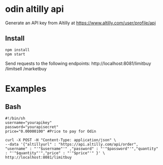 # odin altilly api

Generate an API key from Altilly at https://www.altilly.com/user/profile/api

## Install
```
npm install
npm start
```

Send requests to the following endpoints:
http://localhost:8081/limitbuy
                     /limitsell
                     /marketbuy


# Examples

## Bash
```
#!/bin/sh
username="yourapikey"
password="yourapisecret"
price="0.00000100" #Price to pay for Odin

curl -X POST -H "Content-Type: application/json" \
--data '{"altillyurl" : "https://api.altilly.com/api/order", "username" : "'"$username"'" ,"password" : "'"$password"'","quantity" : "'"$quantity"'","price" : "'"$price"'" }' \
http://localhost:8081/limitbuy
```
